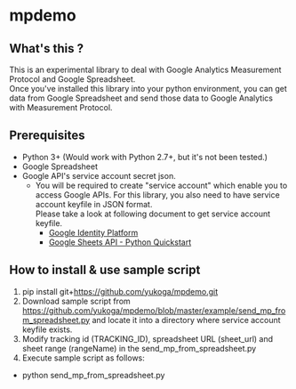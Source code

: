 # mpdemo
## What's this ?
This is an experimental library to deal with Google Analytics Measurement
Protocol and Google Spreadsheet.  
Once you've installed this library into your python environment, you can get
data from Google Spreadsheet and send those data to Google Analytics with
Measurement Protocol.  

## Prerequisites  
- Python 3+ (Would work with Python 2.7+, but it's not been tested.)  
- Google Spreadsheet
- Google API's service account secret json.   
  - You will be required to create "service account" which enable you to access
Google APIs. For this library, you also need to have service account keyfile
in JSON format.  
Please take a look at following document to get service account keyfile.  
    - [Google Identity
      Platform](https://developers.google.com/identity/protocols/OAuth2ServiceAccount)  
    - [Google Sheets API - Python Quickstart](https://developers.google.com/sheets/api/quickstart/python)

## How to install & use sample script   
1. pip install git+https://github.com/yukoga/mpdemo.git  
2. Download sample script from
   https://github.com/yukoga/mpdemo/blob/master/example/send_mp_from_spreadsheet.py
   and locate it into a directory where service account keyfile exists. 
3. Modify tracking id (TRACKING_ID), spreadsheet URL (sheet_url) and sheet range (rangeName) in the send_mp_from_spreadsheet.py  
4. Execute sample script as follows:  
  - python send_mp_from_spreadsheet.py
